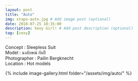 ```yaml
---
layout: post
title: "Auto"
img: xtapo-auto.jpg # Add image post (optional)
date: 2018-07-25 10:35:00
description: Sexy Girl! # Add post description (optional)
tag: [sexy]
---
```

Concept : Sleepless Suit  
Model : นงลักษณ์ กับปี  
Photographer : Pailin Bergknecht  
Location : Hot models                             

{% include image-gallery.html folder="/assets/img/auto/" %}
